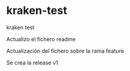# kraken-test
kraken test

Actualizo el fichero readme

Actualización del fichero sobre la rama feature

Se crea la release v1